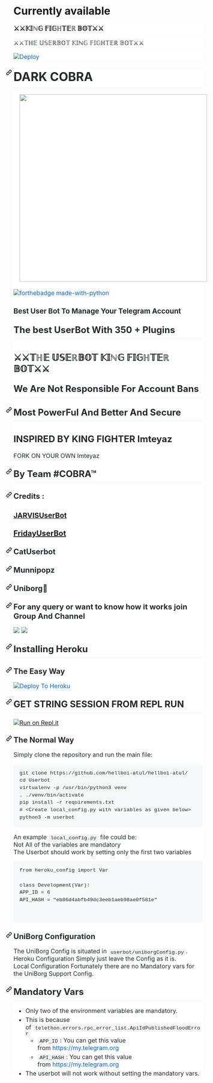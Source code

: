 # Currently available
<div dir="ltr" style="text-align: left;" trbidi="on">
<h3 style="background-color: white; box-sizing: border-box; color: #24292e; font-family: -apple-system, BlinkMacSystemFont, &quot;Segoe UI&quot;, Helvetica, Arial, sans-serif, &quot;Apple Color Emoji&quot;, &quot;Segoe UI Emoji&quot;; font-size: 1.25em; line-height: 1.25; margin-bottom: 16px; margin-top: 0px !important;">
⚔️⚔️𝕂𝕀ℕ𝔾 𝔽𝕀𝔾ℍ𝕋𝔼ℝ 𝔹𝕆𝕋⚔️⚔️</h3>
<div style="background-color: white; box-sizing: border-box; color: #24292e; font-family: -apple-system, BlinkMacSystemFont, &quot;Segoe UI&quot;, Helvetica, Arial, sans-serif, &quot;Apple Color Emoji&quot;, &quot;Segoe UI Emoji&quot;; font-size: 16px; margin-bottom: 16px;">
⚔️⚔️𝕋ℍ𝔼 𝕌𝕊𝔼ℝ𝔹𝕆𝕋 𝕂𝕀ℕ𝔾 𝔽𝕀𝔾ℍ𝕋𝔼ℝ 𝔹𝕆𝕋⚔️⚔️</div>
<div style="background-color: white; box-sizing: border-box; color: #24292e; font-family: -apple-system, BlinkMacSystemFont, &quot;Segoe UI&quot;, Helvetica, Arial, sans-serif, &quot;Apple Color Emoji&quot;, &quot;Segoe UI Emoji&quot;; font-size: 16px; margin-bottom: 16px;">
<a href="https://dashboard.heroku.com/new?button-url=https%3A%2F%2Fgithub.com%2FDARK-COBRA%2FDARKCOBRA&amp;template=https%3A%2F%2Fgithub.com%2FDARK-COBRA%2FDARKCOBRA" rel="nofollow" style="background-color: initial; box-sizing: border-box; color: #0366d6; text-decoration-line: none;"><img alt="Deploy" data-canonical-src="https://www.herokucdn.com/deploy/button.svg" src="https://camo.githubusercontent.com/83b0e95b38892b49184e07ad572c94c8038323fb/68747470733a2f2f7777772e6865726f6b7563646e2e636f6d2f6465706c6f792f627574746f6e2e737667" style="border-style: none; box-sizing: initial; max-width: 100%;" /></a></div>
<div dir="ltr" style="background-color: white; box-sizing: border-box; color: #24292e; font-family: -apple-system, BlinkMacSystemFont, &quot;Segoe UI&quot;, Helvetica, Arial, sans-serif, &quot;Apple Color Emoji&quot;, &quot;Segoe UI Emoji&quot;; font-size: 16px; margin-bottom: 0px !important;">
<h1 style="border-bottom: 1px solid rgb(234, 236, 239); box-sizing: border-box; line-height: 1.25; margin: 24px 0px 16px; padding-bottom: 0.3em;">
<a aria-hidden="true" class="anchor" href="https://github.com/hellboi-atul/hellboi-atul/blob/master/README.md#jarvis" id="user-content-jarvis" style="background-color: initial; box-sizing: border-box; color: #0366d6; float: left; line-height: 1; margin-left: -20px; padding-right: 4px; text-decoration-line: none;"><svg aria-hidden="true" class="octicon octicon-link" height="16" version="1.1" viewbox="0 0 16 16" width="16"><path d="M7.775 3.275a.75.75 0 001.06 1.06l1.25-1.25a2 2 0 112.83 2.83l-2.5 2.5a2 2 0 01-2.83 0 .75.75 0 00-1.06 1.06 3.5 3.5 0 004.95 0l2.5-2.5a3.5 3.5 0 00-4.95-4.95l-1.25 1.25zm-4.69 9.64a2 2 0 010-2.83l2.5-2.5a2 2 0 012.83 0 .75.75 0 001.06-1.06 3.5 3.5 0 00-4.95 0l-2.5 2.5a3.5 3.5 0 004.95 4.95l1.25-1.25a.75.75 0 00-1.06-1.06l-1.25 1.25a2 2 0 01-2.83 0z" fill-rule="evenodd"></path></svg></a>DARK COBRA</h1>
<div class="separator" style="clear: both; text-align: center;">
<a href="https://telegra.ph/file/dfda89ef766270a5f6919.jpg" imageanchor="1" style="margin-left: 1em; margin-right: 1em;"><img border="0" data-original-height="500" data-original-width="500" height="500" src="https://telegra.ph/file/dfda89ef766270a5f6919.jpg" width="500" /></a></div>
<div>
<br /></div>
<div align="center" style="box-sizing: border-box;">
</div>
<div style="box-sizing: border-box;">
<a href="https://www.python.org/" rel="nofollow" style="background-color: initial; box-sizing: border-box; color: #0366d6; text-decoration-line: none;"><img alt="forthebadge made-with-python" src="https://camo.githubusercontent.com/5392ad6fb7875a2520001270f08309896b6cb25d/687474703a2f2f466f7254686542616467652e636f6d2f696d616765732f6261646765732f6d6164652d776974682d707974686f6e2e737667" style="border-style: none; box-sizing: initial; max-width: 100%;" /></a></div>
<div style="box-sizing: border-box;">
<h3 style="text-align: left;">
Best User Bot To Manage Your Telegram Account</h3>
</div>
<h2 style="border-bottom: 1px solid rgb(234, 236, 239); box-sizing: border-box; line-height: 1.25; margin-bottom: 16px; margin-top: 24px; padding-bottom: 0.3em;">
The best UserBot With 350 + Plugins</h2>
<h2 style="text-align: left;">
⚔️⚔️𝕋ℍ𝔼 𝕌𝕊𝔼ℝ𝔹𝕆𝕋 𝕂𝕀ℕ𝔾 𝔽𝕀𝔾ℍ𝕋𝔼ℝ 𝔹𝕆𝕋⚔️⚔️</h2>
<h2 style="border-bottom: 1px solid rgb(234, 236, 239); box-sizing: border-box; line-height: 1.25; margin-bottom: 16px; margin-top: 24px; padding-bottom: 0.3em;">
We Are Not Responsible For Account Bans</h2>
<h2 style="border-bottom: 1px solid rgb(234, 236, 239); box-sizing: border-box; line-height: 1.25; margin-bottom: 16px; margin-top: 24px; padding-bottom: 0.3em;">
<a aria-hidden="true" class="anchor" href="https://github.com/hellboi-atul/hellboi-atul/blob/master/README.md#the-most-powerful-and-better-and-secure" id="user-content-the-most-powerful-and-better-and-secure" style="background-color: initial; box-sizing: border-box; color: #0366d6; float: left; line-height: 1; margin-left: -20px; padding-right: 4px; text-decoration-line: none;"><svg aria-hidden="true" class="octicon octicon-link" height="16" version="1.1" viewbox="0 0 16 16" width="16"><path d="M7.775 3.275a.75.75 0 001.06 1.06l1.25-1.25a2 2 0 112.83 2.83l-2.5 2.5a2 2 0 01-2.83 0 .75.75 0 00-1.06 1.06 3.5 3.5 0 004.95 0l2.5-2.5a3.5 3.5 0 00-4.95-4.95l-1.25 1.25zm-4.69 9.64a2 2 0 010-2.83l2.5-2.5a2 2 0 012.83 0 .75.75 0 001.06-1.06 3.5 3.5 0 00-4.95 0l-2.5 2.5a3.5 3.5 0 004.95 4.95l1.25-1.25a.75.75 0 00-1.06-1.06l-1.25 1.25a2 2 0 01-2.83 0z" fill-rule="evenodd"></path></svg></a><a href="https://github.com/jarvis210904/J.A.R.V.I.S-Userbot#most-powerful-and-better-and-secure" id="user-content-most-powerful-and-better-and-secure" style="background-color: initial; box-sizing: border-box; color: #0366d6; text-decoration-line: none;"></a>Most PowerFul And Better And Secure</h2>
<h2 style="text-align: left;">
INSPIRED BY KING FIGHTER Imteyaz</h2>

FORK ON YOUR OWN Imteyaz</h2>
<h2 style="border-bottom: 1px solid rgb(234, 236, 239); box-sizing: border-box; line-height: 1.25; margin-bottom: 16px; margin-top: 24px; padding-bottom: 0.3em;">
<a aria-hidden="true" class="anchor" href="https://github.com/hellboi-atul/hellboi-atul/blob/master/README.md#by-team-Dark-Cobra™" id="user-content-by-team ⚔️⚔️𝕂𝕀ℕ𝔾 𝔽𝕀𝔾ℍ𝕋𝔼ℝ ⚔️⚔️™" style="background-color: initial; box-sizing: border-box; color: #0366d6; float: left; line-height: 1; margin-left: -20px; padding-right: 4px; text-decoration-line: none;"><svg aria-hidden="true" class="octicon octicon-link" height="16" version="1.1" viewbox="0 0 16 16" width="16"><path d="M7.775 3.275a.75.75 0 001.06 1.06l1.25-1.25a2 2 0 112.83 2.83l-2.5 2.5a2 2 0 01-2.83 0 .75.75 0 00-1.06 1.06 3.5 3.5 0 004.95 0l2.5-2.5a3.5 3.5 0 00-4.95-4.95l-1.25 1.25zm-4.69 9.64a2 2 0 010-2.83l2.5-2.5a2 2 0 012.83 0 .75.75 0 001.06-1.06 3.5 3.5 0 00-4.95 0l-2.5 2.5a3.5 3.5 0 004.95 4.95l1.25-1.25a.75.75 0 00-1.06-1.06l-1.25 1.25a2 2 0 01-2.83 0z" fill-rule="evenodd"></path></svg></a><a href="https://github.com/jarvis210904/J.A.R.V.I.S-Userbot#by-team-jarvis" id="user-content-by-team-jarvis" style="background-color: initial; box-sizing: border-box; color: #0366d6; text-decoration-line: none;"></a>By Team #COBRA™</h2>
<h3 style="box-sizing: border-box; font-size: 1.25em; line-height: 1.25; margin-bottom: 16px; margin-top: 24px;">
<a aria-hidden="true" class="anchor" href="https://github.com/hellboi-atul/hellboi-atul/blob/master/README.md#credits--fridayuserbot" id="user-content-credits--fridayuserbot" style="background-color: initial; box-sizing: border-box; color: #0366d6; float: left; line-height: 1; margin-left: -20px; padding-right: 4px; text-decoration-line: none;"><svg aria-hidden="true" class="octicon octicon-link" height="16" version="1.1" viewbox="0 0 16 16" width="16"><path d="M7.775 3.275a.75.75 0 001.06 1.06l1.25-1.25a2 2 0 112.83 2.83l-2.5 2.5a2 2 0 01-2.83 0 .75.75 0 00-1.06 1.06 3.5 3.5 0 004.95 0l2.5-2.5a3.5 3.5 0 00-4.95-4.95l-1.25 1.25zm-4.69 9.64a2 2 0 010-2.83l2.5-2.5a2 2 0 012.83 0 .75.75 0 001.06-1.06 3.5 3.5 0 00-4.95 0l-2.5 2.5a3.5 3.5 0 004.95 4.95l1.25-1.25a.75.75 0 00-1.06-1.06l-1.25 1.25a2 2 0 01-2.83 0z" fill-rule="evenodd"></path></svg></a><a href="https://github.com/jarvis210904/J.A.R.V.I.S-Userbot#credits--fridayuserbot" id="user-content-credits--fridayuserbot" style="background-color: initial; box-sizing: border-box; color: #0366d6; text-decoration-line: none;"></a>Credits :&nbsp;</h3>
<h3 style="text-align: left;">
<a href="http://jarvisuserbot.com/">JARVISUserBot</a></h3>
<h3 style="box-sizing: border-box; font-size: 1.25em; line-height: 1.25; margin-bottom: 16px; margin-top: 24px;">
<a href="http://github.com/starkgang/FridayUserbot">FridayUserBot</a></h3>
<h3 style="box-sizing: border-box; font-size: 1.25em; line-height: 1.25; margin-bottom: 16px; margin-top: 24px;">
<a aria-hidden="true" class="anchor" href="https://github.com/hellboi-atul/hellboi-atul/blob/master/README.md#catuserbot" id="user-content-catuserbot" style="background-color: initial; box-sizing: border-box; color: #0366d6; float: left; line-height: 1; margin-left: -20px; padding-right: 4px; text-decoration-line: none;"><svg aria-hidden="true" class="octicon octicon-link" height="16" version="1.1" viewbox="0 0 16 16" width="16"><path d="M7.775 3.275a.75.75 0 001.06 1.06l1.25-1.25a2 2 0 112.83 2.83l-2.5 2.5a2 2 0 01-2.83 0 .75.75 0 00-1.06 1.06 3.5 3.5 0 004.95 0l2.5-2.5a3.5 3.5 0 00-4.95-4.95l-1.25 1.25zm-4.69 9.64a2 2 0 010-2.83l2.5-2.5a2 2 0 012.83 0 .75.75 0 001.06-1.06 3.5 3.5 0 00-4.95 0l-2.5 2.5a3.5 3.5 0 004.95 4.95l1.25-1.25a.75.75 0 00-1.06-1.06l-1.25 1.25a2 2 0 01-2.83 0z" fill-rule="evenodd"></path></svg></a><a href="https://github.com/jarvis210904/J.A.R.V.I.S-Userbot#catuserbot" id="user-content-catuserbot" style="background-color: initial; box-sizing: border-box; color: #0366d6; text-decoration-line: none;"></a>CatUserbot</h3>
<h3 style="box-sizing: border-box; font-size: 1.25em; line-height: 1.25; margin-bottom: 16px; margin-top: 24px;">
<a aria-hidden="true" class="anchor" href="https://github.com/hellboi-atul/hellboi-atul/blob/master/README.md#munnipopz" id="user-content-munnipopz" style="background-color: initial; box-sizing: border-box; color: #0366d6; float: left; line-height: 1; margin-left: -20px; padding-right: 4px; text-decoration-line: none;"><svg aria-hidden="true" class="octicon octicon-link" height="16" version="1.1" viewbox="0 0 16 16" width="16"><path d="M7.775 3.275a.75.75 0 001.06 1.06l1.25-1.25a2 2 0 112.83 2.83l-2.5 2.5a2 2 0 01-2.83 0 .75.75 0 00-1.06 1.06 3.5 3.5 0 004.95 0l2.5-2.5a3.5 3.5 0 00-4.95-4.95l-1.25 1.25zm-4.69 9.64a2 2 0 010-2.83l2.5-2.5a2 2 0 012.83 0 .75.75 0 001.06-1.06 3.5 3.5 0 00-4.95 0l-2.5 2.5a3.5 3.5 0 004.95 4.95l1.25-1.25a.75.75 0 00-1.06-1.06l-1.25 1.25a2 2 0 01-2.83 0z" fill-rule="evenodd"></path></svg></a><a href="https://github.com/jarvis210904/J.A.R.V.I.S-Userbot#munnipopz" id="user-content-munnipopz" style="background-color: initial; box-sizing: border-box; color: #0366d6; text-decoration-line: none;"></a>Munnipopz</h3>
<h3 style="box-sizing: border-box; font-size: 1.25em; line-height: 1.25; margin-bottom: 16px; margin-top: 24px;">
<a aria-hidden="true" class="anchor" href="https://github.com/hellboi-atul/hellboi-atul/blob/master/README.md#Uniborg" id="user-content-Uniborg" style="background-color: initial; box-sizing: border-box; color: #0366d6; float: left; line-height: 1; margin-left: -20px; padding-right: 4px; text-decoration-line: none;"><svg aria-hidden="true" class="octicon octicon-link" height="16" version="1.1" viewbox="0 0 16 16" width="16"><path d="M7.775 3.275a.75.75 0 001.06 1.06l1.25-1.25a2 2 0 112.83 2.83l-2.5 2.5a2 2 0 01-2.83 0 .75.75 0 00-1.06 1.06 3.5 3.5 0 004.95 0l2.5-2.5a3.5 3.5 0 00-4.95-4.95l-1.25 1.25zm-4.69 9.64a2 2 0 010-2.83l2.5-2.5a2 2 0 012.83 0 .75.75 0 001.06-1.06 3.5 3.5 0 00-4.95 0l-2.5 2.5a3.5 3.5 0 004.95 4.95l1.25-1.25a.75.75 0 00-1.06-1.06l-1.25 1.25a2 2 0 01-2.83 0z" fill-rule="evenodd"></path></svg></a><a href="https://github.com/jarvis210904/J.A.R.V.I.S-Userbot#Uniborg" id="user-content-Uniborg" style="background-color: initial; box-sizing: border-box; color: #0366d6; text-decoration-line: none;"></a>Uniborg🤗</h3>
<h3 style="box-sizing: border-box; font-size: 1.25em; line-height: 1.25; margin-bottom: 16px; margin-top: 24px;">
<a aria-hidden="true" class="anchor" href="https://github.com/hellboi-atul/hellboi-atul/blob/master/README.md#for-any-query-or-want-to-know-how-it-works-join-group-and-channel" id="user-content-for-any-query-or-want-to-know-how-it-works-join-group-and-channel" style="background-color: initial; box-sizing: border-box; color: #0366d6; float: left; line-height: 1; margin-left: -20px; padding-right: 4px; text-decoration-line: none;"><svg aria-hidden="true" class="octicon octicon-link" height="16" version="1.1" viewbox="0 0 16 16" width="16"><path d="M7.775 3.275a.75.75 0 001.06 1.06l1.25-1.25a2 2 0 112.83 2.83l-2.5 2.5a2 2 0 01-2.83 0 .75.75 0 00-1.06 1.06 3.5 3.5 0 004.95 0l2.5-2.5a3.5 3.5 0 00-4.95-4.95l-1.25 1.25zm-4.69 9.64a2 2 0 010-2.83l2.5-2.5a2 2 0 012.83 0 .75.75 0 001.06-1.06 3.5 3.5 0 00-4.95 0l-2.5 2.5a3.5 3.5 0 004.95 4.95l1.25-1.25a.75.75 0 00-1.06-1.06l-1.25 1.25a2 2 0 01-2.83 0z" fill-rule="evenodd"></path></svg></a><a href="https://github.com/jarvis210904/J.A.R.V.I.S-Userbot#for-any-query-or-want-to-know-how-it-works-join-group-and-channel" id="user-content-for-any-query-or-want-to-know-how-it-works-join-group-and-channel" style="background-color: initial; box-sizing: border-box; color: #0366d6; text-decoration-line: none;"></a>For any query or want to know how it works join Group And Channel</h3>
<div style="box-sizing: border-box;">
<a href="https://t.me/King_fighter_Bot_support"><img src="https://camo.githubusercontent.com/e531cdc1dbdcb78f8ffe767875a6b6d33c43e2e0/68747470733a2f2f696d672e736869656c64732e696f2f62616467652f4a6f696e2d54656c656772616d2532304368616e6e656c2d7265642e7376673f6c6f676f3d54656c656772616d" style="border-style: none; box-sizing: initial; max-width: 100%;" /></a><span id="goog_140558409"></span><a href="https://www.blogger.com/"></a><span id="goog_140558410"></span>&nbsp;<a href="https://t.me/Dark_cobra_support"><img src="https://camo.githubusercontent.com/7b0a8bb8af0b2466dd1c38a6c1367ddee45ba266/68747470733a2f2f696d672e736869656c64732e696f2f62616467652f4a6f696e2d54656c656772616d25323047726f75702d626c75652e7376673f6c6f676f3d74656c656772616d" style="border-style: none; box-sizing: initial; max-width: 100%;" /></a></div>
<h2 style="border-bottom: 1px solid rgb(234, 236, 239); box-sizing: border-box; line-height: 1.25; margin-bottom: 16px; margin-top: 24px; padding-bottom: 0.3em;">
<a aria-hidden="true" class="anchor" href="https://github.com/hellboi-atul/hellboi-atul/blob/master/README.md#installing-heroku" id="user-content-installing-heroku" style="background-color: initial; box-sizing: border-box; color: #0366d6; float: left; line-height: 1; margin-left: -20px; padding-right: 4px; text-decoration-line: none;"><svg aria-hidden="true" class="octicon octicon-link" height="16" version="1.1" viewbox="0 0 16 16" width="16"><path d="M7.775 3.275a.75.75 0 001.06 1.06l1.25-1.25a2 2 0 112.83 2.83l-2.5 2.5a2 2 0 01-2.83 0 .75.75 0 00-1.06 1.06 3.5 3.5 0 004.95 0l2.5-2.5a3.5 3.5 0 00-4.95-4.95l-1.25 1.25zm-4.69 9.64a2 2 0 010-2.83l2.5-2.5a2 2 0 012.83 0 .75.75 0 001.06-1.06 3.5 3.5 0 00-4.95 0l-2.5 2.5a3.5 3.5 0 004.95 4.95l1.25-1.25a.75.75 0 00-1.06-1.06l-1.25 1.25a2 2 0 01-2.83 0z" fill-rule="evenodd"></path></svg></a><a href="https://github.com/jarvis210904/J.A.R.V.I.S-Userbot#installing-heroku" id="user-content-installing-heroku" style="background-color: initial; box-sizing: border-box; color: #0366d6; text-decoration-line: none;"></a>Installing Heroku</h2>
<h3 style="box-sizing: border-box; font-size: 1.25em; line-height: 1.25; margin-bottom: 16px; margin-top: 24px;">
<a aria-hidden="true" class="anchor" href="https://github.com/hellboi-atul/hellboi-atul/blob/master/README.md#the-easy-way" id="user-content-the-easy-way" style="background-color: initial; box-sizing: border-box; color: #0366d6; float: left; line-height: 1; margin-left: -20px; padding-right: 4px; text-decoration-line: none;"><svg aria-hidden="true" class="octicon octicon-link" height="16" version="1.1" viewbox="0 0 16 16" width="16"><path d="M7.775 3.275a.75.75 0 001.06 1.06l1.25-1.25a2 2 0 112.83 2.83l-2.5 2.5a2 2 0 01-2.83 0 .75.75 0 00-1.06 1.06 3.5 3.5 0 004.95 0l2.5-2.5a3.5 3.5 0 00-4.95-4.95l-1.25 1.25zm-4.69 9.64a2 2 0 010-2.83l2.5-2.5a2 2 0 012.83 0 .75.75 0 001.06-1.06 3.5 3.5 0 00-4.95 0l-2.5 2.5a3.5 3.5 0 004.95 4.95l1.25-1.25a.75.75 0 00-1.06-1.06l-1.25 1.25a2 2 0 01-2.83 0z" fill-rule="evenodd"></path></svg></a><a href="https://github.com/jarvis210904/J.A.R.V.I.S-Userbot#the-easy-way" id="user-content-the-easy-way" style="background-color: initial; box-sizing: border-box; color: #0366d6; text-decoration-line: none;"></a>The Easy Way</h3>
<div style="box-sizing: border-box;">
<a href="https://dashboard.heroku.com/new?button-url=https%3A%2F%2Fgithub.com%2FDARK-COBRA%2FDARKCOBRA&amp;template=https%3A%2F%2Fgithub.com%2FDARK-COBRA%2FDARKCOBRA" rel="nofollow" style="background-color: initial; box-sizing: border-box; color: #0366d6; text-decoration-line: none;"><img alt="Deploy To Heroku" src="https://camo.githubusercontent.com/83b0e95b38892b49184e07ad572c94c8038323fb/68747470733a2f2f7777772e6865726f6b7563646e2e636f6d2f6465706c6f792f627574746f6e2e737667" style="border-style: none; box-sizing: initial; max-width: 100%;" /></a></div>
<h2 style="border-bottom: 1px solid rgb(234, 236, 239); box-sizing: border-box; line-height: 1.25; margin-bottom: 16px; margin-top: 24px; padding-bottom: 0.3em;">
<a aria-hidden="true" class="anchor" href="https://github.com/hellboi-atul/hellboi-atul/blob/master/README.md#get-string-session-from-repl-run" id="user-content-get-string-session-from-repl-run" style="background-color: initial; box-sizing: border-box; color: #0366d6; float: left; line-height: 1; margin-left: -20px; padding-right: 4px; text-decoration-line: none;"><svg aria-hidden="true" class="octicon octicon-link" height="16" version="1.1" viewbox="0 0 16 16" width="16"><path d="M7.775 3.275a.75.75 0 001.06 1.06l1.25-1.25a2 2 0 112.83 2.83l-2.5 2.5a2 2 0 01-2.83 0 .75.75 0 00-1.06 1.06 3.5 3.5 0 004.95 0l2.5-2.5a3.5 3.5 0 00-4.95-4.95l-1.25 1.25zm-4.69 9.64a2 2 0 010-2.83l2.5-2.5a2 2 0 012.83 0 .75.75 0 001.06-1.06 3.5 3.5 0 00-4.95 0l-2.5 2.5a3.5 3.5 0 004.95 4.95l1.25-1.25a.75.75 0 00-1.06-1.06l-1.25 1.25a2 2 0 01-2.83 0z" fill-rule="evenodd"></path></svg></a><a href="https://github.com/jarvis210904/J.A.R.V.I.S-Userbot#get-string-session-from-repl-run" id="user-content-get-string-session-from-repl-run" style="background-color: initial; box-sizing: border-box; color: #0366d6; text-decoration-line: none;"></a>GET STRING SESSION FROM REPL RUN</h2>
<div style="box-sizing: border-box;">
<a href="https://KINGFIGHTERBOT.crazycreatorr.repl.run/"><img alt="Run on Repl.it" src="https://camo.githubusercontent.com/05149b448485553c6f14f6430a45c12dcc79ed3c/68747470733a2f2f7265706c2e69742f62616467652f6769746875622f6a61727669733231303930342f4a6172766973" style="border-style: none; box-sizing: initial; max-width: 100%;" /></a></div>
<h3 style="box-sizing: border-box; font-size: 1.25em; line-height: 1.25; margin-bottom: 16px; margin-top: 24px;">
<a aria-hidden="true" class="anchor" href="https://github.com/hellboi-atul/hellboi-atul/blob/master/README.md#the-normal-way" id="user-content-the-normal-way" style="background-color: initial; box-sizing: border-box; color: #0366d6; float: left; line-height: 1; margin-left: -20px; padding-right: 4px; text-decoration-line: none;"><svg aria-hidden="true" class="octicon octicon-link" height="16" version="1.1" viewbox="0 0 16 16" width="16"><path d="M7.775 3.275a.75.75 0 001.06 1.06l1.25-1.25a2 2 0 112.83 2.83l-2.5 2.5a2 2 0 01-2.83 0 .75.75 0 00-1.06 1.06 3.5 3.5 0 004.95 0l2.5-2.5a3.5 3.5 0 00-4.95-4.95l-1.25 1.25zm-4.69 9.64a2 2 0 010-2.83l2.5-2.5a2 2 0 012.83 0 .75.75 0 001.06-1.06 3.5 3.5 0 00-4.95 0l-2.5 2.5a3.5 3.5 0 004.95 4.95l1.25-1.25a.75.75 0 00-1.06-1.06l-1.25 1.25a2 2 0 01-2.83 0z" fill-rule="evenodd"></path></svg></a><a href="https://github.com/hellboi-atul/hellboi-atul#the-normal-way" id="user-content-the-normal-way" style="background-color: initial; box-sizing: border-box; color: #0366d6; text-decoration-line: none;"></a>The Normal Way</h3>
<div style="box-sizing: border-box;">
Simply clone the repository and run the main file:</div>
<div style="box-sizing: border-box;">
<pre style="background-color: #f6f8fa; border-radius: 6px; box-sizing: border-box; font-family: SFMono-Regular, Consolas, &quot;Liberation Mono&quot;, Menlo, monospace; font-size: 13.6px; line-height: 1.45; margin-bottom: 16px; overflow-wrap: normal; overflow: auto; padding: 16px;">git clone https://github.com/hellboi-atul/hellboi-atul/
<span style="box-sizing: border-box;">cd</span> Userbot
virtualenv -p /usr/bin/python3 venv
<span style="box-sizing: border-box;">.</span> ./venv/bin/activate
pip install -r requirements.txt
<span style="box-sizing: border-box;"><span style="box-sizing: border-box;">#</span> &lt;Create local_config.py with variables as given below&gt;</span>
python3 -m userbot</pre>
</div>
<div style="box-sizing: border-box;">
An example&nbsp;<code style="background-color: rgba(27, 31, 35, 0.05); border-radius: 6px; box-sizing: border-box; font-family: SFMono-Regular, Consolas, &quot;Liberation Mono&quot;, Menlo, monospace; font-size: 13.6px; margin: 0px; padding: 0.2em 0.4em;">local_config.py</code>&nbsp;file could be:</div>
<div style="box-sizing: border-box;">
<span style="box-sizing: border-box;">Not All of the variables are mandatory</span></div>
<div style="box-sizing: border-box;">
<span style="box-sizing: border-box;">The Userbot should work by setting only the first two variables</span></div>
<div style="box-sizing: border-box;">
<pre style="background-color: #f6f8fa; border-radius: 6px; box-sizing: border-box; font-family: SFMono-Regular, Consolas, &quot;Liberation Mono&quot;, Menlo, monospace; font-size: 13.6px; line-height: 1.45; margin-bottom: 16px; overflow-wrap: normal; overflow: auto; padding: 16px;"><span style="box-sizing: border-box;">from</span> <span style="box-sizing: border-box;">heroku_config</span> <span style="box-sizing: border-box;">import</span> <span style="box-sizing: border-box;">Var</span>
<div style="box-sizing: border-box; margin-bottom: 16px;">
<span style="box-sizing: border-box;">class</span> <span style="box-sizing: border-box;">Development</span>(<span style="box-sizing: border-box;">Var</span>):
<span style="box-sizing: border-box;">APP_ID</span> <span style="box-sizing: border-box;">=</span> <span style="box-sizing: border-box;">6</span>
<span style="box-sizing: border-box;">API_HASH</span> <span style="box-sizing: border-box;">=</span> <span style="box-sizing: border-box;">"eb06d4abfb49dc3eeb1aeb98ae0f581e"</span></div>
</pre>
<div style="box-sizing: border-box; margin-bottom: 16px;">
</div>
</div>
<h3 style="box-sizing: border-box; font-size: 1.25em; line-height: 1.25; margin-bottom: 16px; margin-top: 24px;">
<a aria-hidden="true" class="anchor" href="https://github.com/hellboi-atul/hellboi-atul/blob/master/README.md#uniborg-configuration" id="user-content-uniborg-configuration" style="background-color: initial; box-sizing: border-box; color: #0366d6; float: left; line-height: 1; margin-left: -20px; padding-right: 4px; text-decoration-line: none;"><svg aria-hidden="true" class="octicon octicon-link" height="16" version="1.1" viewbox="0 0 16 16" width="16"><path d="M7.775 3.275a.75.75 0 001.06 1.06l1.25-1.25a2 2 0 112.83 2.83l-2.5 2.5a2 2 0 01-2.83 0 .75.75 0 00-1.06 1.06 3.5 3.5 0 004.95 0l2.5-2.5a3.5 3.5 0 00-4.95-4.95l-1.25 1.25zm-4.69 9.64a2 2 0 010-2.83l2.5-2.5a2 2 0 012.83 0 .75.75 0 001.06-1.06 3.5 3.5 0 00-4.95 0l-2.5 2.5a3.5 3.5 0 004.95 4.95l1.25-1.25a.75.75 0 00-1.06-1.06l-1.25 1.25a2 2 0 01-2.83 0z" fill-rule="evenodd"></path></svg></a><a href="https://github.com/hellboi-atul/hellboi-atul#uniborg-configuration" id="user-content-uniborg-configuration" style="background-color: initial; box-sizing: border-box; color: #0366d6; text-decoration-line: none;"></a>UniBorg Configuration</h3>
<div style="box-sizing: border-box;">
The UniBorg Config is situated in&nbsp;<code style="background-color: rgba(27, 31, 35, 0.05); border-radius: 6px; box-sizing: border-box; font-family: SFMono-Regular, Consolas, &quot;Liberation Mono&quot;, Menlo, monospace; font-size: 13.6px; margin: 0px; padding: 0.2em 0.4em;">userbot/uniborgConfig.py</code>.</div>
<div style="box-sizing: border-box;">
<span style="box-sizing: border-box;">Heroku Configuration</span>&nbsp;Simply just leave the Config as it is.</div>
<div style="box-sizing: border-box;">
<span style="box-sizing: border-box;">Local Configuration</span>&nbsp;Fortunately there are no Mandatory vars for the UniBorg Support Config.</div>
<h2 style="border-bottom: 1px solid rgb(234, 236, 239); box-sizing: border-box; line-height: 1.25; margin-bottom: 16px; margin-top: 24px; padding-bottom: 0.3em;">
<a aria-hidden="true" class="anchor" href="https://github.com/hellboi-atul/hellboi-atul/blob/master/README.md#mandatory-vars" id="user-content-mandatory-vars" style="background-color: initial; box-sizing: border-box; color: #0366d6; float: left; line-height: 1; margin-left: -20px; padding-right: 4px; text-decoration-line: none;"><svg aria-hidden="true" class="octicon octicon-link" height="16" version="1.1" viewbox="0 0 16 16" width="16"><path d="M7.775 3.275a.75.75 0 001.06 1.06l1.25-1.25a2 2 0 112.83 2.83l-2.5 2.5a2 2 0 01-2.83 0 .75.75 0 00-1.06 1.06 3.5 3.5 0 004.95 0l2.5-2.5a3.5 3.5 0 00-4.95-4.95l-1.25 1.25zm-4.69 9.64a2 2 0 010-2.83l2.5-2.5a2 2 0 012.83 0 .75.75 0 001.06-1.06 3.5 3.5 0 00-4.95 0l-2.5 2.5a3.5 3.5 0 004.95 4.95l1.25-1.25a.75.75 0 00-1.06-1.06l-1.25 1.25a2 2 0 01-2.83 0z" fill-rule="evenodd"></path></svg></a><a href="https://github.com/jarvis210904/J.A.R.V.I.S-Userbot#mandatory-vars" id="user-content-mandatory-vars" style="background-color: initial; box-sizing: border-box; color: #0366d6; text-decoration-line: none;"></a>Mandatory Vars</h2>
<ul style="box-sizing: border-box; margin-bottom: 16px; margin-top: 0px; padding-left: 2em;">
<li style="box-sizing: border-box;">Only two of the environment variables are mandatory.</li>
<li style="box-sizing: border-box; margin-top: 0.25em;">This is because of&nbsp;<code style="background-color: rgba(27, 31, 35, 0.05); border-radius: 6px; box-sizing: border-box; font-family: SFMono-Regular, Consolas, &quot;Liberation Mono&quot;, Menlo, monospace; font-size: 13.6px; margin: 0px; padding: 0.2em 0.4em;">telethon.errors.rpc_error_list.ApiIdPublishedFloodError</code><ul style="box-sizing: border-box; margin-bottom: 0px; margin-top: 0px; padding-left: 2em;">
<li style="box-sizing: border-box;"><code style="background-color: rgba(27, 31, 35, 0.05); border-radius: 6px; box-sizing: border-box; font-family: SFMono-Regular, Consolas, &quot;Liberation Mono&quot;, Menlo, monospace; font-size: 13.6px; margin: 0px; padding: 0.2em 0.4em;">APP_ID</code>: You can get this value from&nbsp;<a href="https://my.telegram.org/" rel="nofollow" style="background-color: initial; box-sizing: border-box; color: #0366d6; text-decoration-line: none;">https://my.telegram.org</a></li>
<li style="box-sizing: border-box; margin-top: 0.25em;"><code style="background-color: rgba(27, 31, 35, 0.05); border-radius: 6px; box-sizing: border-box; font-family: SFMono-Regular, Consolas, &quot;Liberation Mono&quot;, Menlo, monospace; font-size: 13.6px; margin: 0px; padding: 0.2em 0.4em;">API_HASH</code>: You can get this value from&nbsp;<a href="https://my.telegram.org/" rel="nofollow" style="background-color: initial; box-sizing: border-box; color: #0366d6; text-decoration-line: none;">https://my.telegram.org</a></li>
</ul>
</li>
<li style="box-sizing: border-box; margin-top: 0.25em;">The userbot will not work without setting the mandatory vars.</li>
</ul>
</div>
</div>

